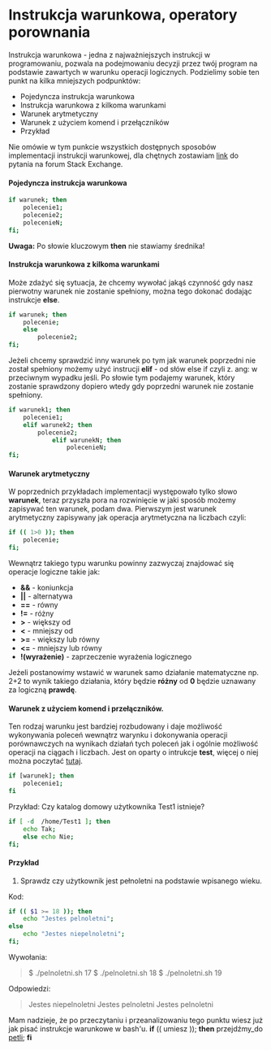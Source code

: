 # Instrukcja warunkowa, operatory porownania
Instrukcja warunkowa - jedna z najważniejszych instrukcji w programowaniu, pozwala na podejmowaniu decyzji przez twój program na podstawie zawartych w warunku operacji logicznych. Podzielimy sobie ten punkt na kilka mniejszych podpunktów:
- Pojedyncza instrukcja warunkowa
- Instrukcja warunkowa z kilkoma warunkami
- Warunek arytmetyczny
- Warunek z użyciem komend i przełączników
- Przykład

Nie omówie w tym punkcie wszystkich dostępnych sposobów implementacji instrukcji warunkowej, dla chętnych zostawiam [link](https://unix.stackexchange.com/questions/306111/what-is-the-difference-between-the-bash-operators-vs-vs-vs) do pytania na forum Stack Exchange.

#### Pojedyncza instrukcja warunkowa
```sh
if warunek; then
    polecenie1;
    polecenie2;
    polecenieN;
fi;
```
**Uwaga:** Po słowie kluczowym **then** nie stawiamy średnika!

#### Instrukcja warunkowa z kilkoma warunkami
Może zdażyć się sytuacja, że chcemy wywołać jakąś czynność gdy nasz pierwotny warunek nie zostanie spełniony, można tego dokonać dodając instrukcje **else**.
```sh
if warunek; then
    polecenie;
    else
        polecenie2;
fi;
```
Jeżeli chcemy sprawdzić inny warunek po tym jak warunek poprzedni nie został spełniony możemy użyć instrucji **elif** - od słów else if czyli z. ang: w przeciwnym wypadku jeśli. Po słowie tym podajemy warunek, który zostanie sprawdzony dopiero wtedy gdy poprzedni warunek nie zostanie spełniony.

```sh
if warunek1; then
    polecenie1;
    elif warunek2; then
        polecenie2;
            elif warunekN; then
                polecenieN;
fi;
```

#### Warunek arytmetyczny
W poprzednich przykładach implementacji występowało tylko słowo **warunek**, teraz przyszła pora na rozwinięcie w jaki sposób możemy zapisywać ten warunek, podam dwa. Pierwszym jest warunek arytmetyczny zapisywany jak operacja arytmetyczna na liczbach czyli:
```sh
if (( 1>0 )); then
    polecenie;
fi;
```

Wewnątrz takiego typu warunku powinny zazwyczaj znajdować się operacje logiczne takie jak:
- **&&** - koniunkcja
- **||** - alternatywa
- **==** - równy 
- **!=** - różny
- **>** - większy od
- **<** - mniejszy od
- **>=** - większy lub równy
- **<=** - mniejszy lub równy
- **!(wyrażenie)** - zaprzeczenie wyrażenia logicznego

Jeżeli postanowimy wstawić w warunek samo działanie matematyczne np. 2+2 to wynik takiego działania, który będzie **różny** od **0** będzie uznawany za logiczną **prawdę**.

#### Warunek z użyciem komend i przełączników.
Ten rodzaj warunku jest bardziej rozbudowany i daje możliwość wykonywania poleceń wewnątrz warynku i dokonywania operacji porównawczych na wynikach działań tych poleceń jak i ogólnie możliwość operacji na ciągach i liczbach. Jest on oparty o intrukcje **test**, więcej o niej można poczytać [tutaj](http://bash.0x1fff.com/if-else). 
```sh
if [warunek]; then
    polecenie1;
fi
```
Przykład:
Czy katalog domowy użytkownika Test1 istnieje?
```sh
if [ -d  /home/Test1 ]; then
    echo Tak;
    else echo Nie;
fi;
```

#### Przykład
1. Sprawdz czy użytkownik jest pełnoletni na podstawie wpisanego wieku.

Kod:
```sh
if (( $1 >= 18 )); then 
    echo "Jestes pelnoletni"; 
else 
    echo "Jestes niepelnoletni";
fi;
```
Wywołania:

> $ ./pelnoletni.sh 17
> $ ./pelnoletni.sh 18
> $ ./pelnoletni.sh 19

Odpowiedzi:
> Jestes niepelnoletni
> Jestes pelnoletni
> Jestes pelnoletni

Mam nadzieje, że po przeczytaniu i przeanalizowaniu tego punktu wiesz już jak pisać instrukcje warunkowe w bash'u. **if** (( umiesz )); **then** przejdźmy_do [petli](https://github.com/wojtek2kdev/Bash-lesson/blob/master/Point_05.md); **fi**

